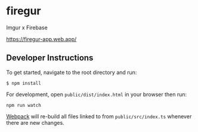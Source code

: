 # firegur
Imgur x Firebase

https://firegur-app.web.app/

## Developer Instructions
To get started, navigate to the root directory and run:

```shell
$ npm install
```

For development, open `public/dist/index.html` in your browser then run:

```shell
npm run watch
```

[Webpack](https://webpack.js.org/guides/development/) will re-build all files linked to from `public/src/index.ts` whenever there are new changes.
